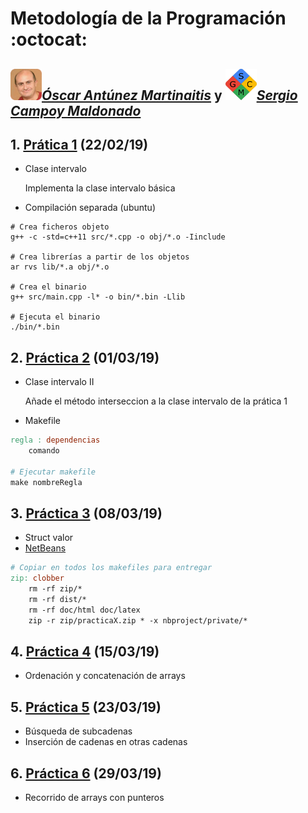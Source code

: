 # Metodología de la Programación :octocat:

## *[<img src="/data/viyuela_.png" width="50" height="50"/>Óscar Antúnez Martinaitis](https://github.com/oscarntnz "Perfil de github")* y *[<img src="/data/sgcm_.png" width="50" height="50"/>Sergio Campoy Maldonado](https://github.com/sergioguaka "Perfil de github")*




## 1. [Prática 1](./practica1) (22/02/19)
* Clase intervalo

    Implementa la clase intervalo básica
* Compilación separada (ubuntu)

```shell
# Crea ficheros objeto
g++ -c -std=c++11 src/*.cpp -o obj/*.o -Iinclude

# Crea librerías a partir de los objetos
ar rvs lib/*.a obj/*.o

# Crea el binario
g++ src/main.cpp -l* -o bin/*.bin -Llib

# Ejecuta el binario
./bin/*.bin
```

## 2. [Práctica 2](./practica2) (01/03/19)
* Clase intervalo II

    Añade el método interseccion a la clase intervalo de la prática 1
* Makefile

```makefile
regla : dependencias
    comando

# Ejecutar makefile
make nombreRegla
```

## 3. [Práctica 3](./practica3) (08/03/19)
* Struct valor
* [NetBeans](https://netbeans.org "Yay")

```makefile
# Copiar en todos los makefiles para entregar
zip: clobber
	rm -rf zip/*
	rm -rf dist/*
	rm -rf doc/html doc/latex
	zip -r zip/practicaX.zip * -x nbproject/private/*
```


## 4. [Práctica 4](./practica4) (15/03/19)
* Ordenación y concatenación de arrays

## 5. [Práctica 5](./practica5) (23/03/19)
* Búsqueda de subcadenas
* Inserción de cadenas en otras cadenas

## 6. [Práctica 6](./practica6) (29/03/19)
* Recorrido de arrays con punteros
